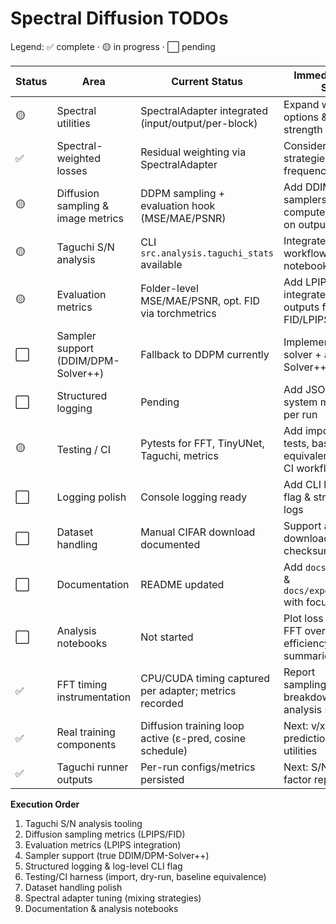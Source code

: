 # Spectral Diffusion TODOs

Legend: ✅ complete · 🟡 in progress · ⬜ pending

| Status | Area | Current Status | Immediate Next Step | Dependency | Notes / Implementation Tip |
| - | - | - | - | - | - |
| 🟡 | Spectral utilities | SpectralAdapter integrated (input/output/per-block) | Expand weighting options & adapter strength mixing | None | Adapter handles FFT/iFFT; timing & loss weighting tracked separately |
| ✅ | Spectral-weighted losses | Residual weighting via SpectralAdapter | Consider mixing strategies & per-frequency strength | Spectral utilities | Works with `loss.spectral_weighting` (none/radial/bandpass) |
| 🟡 | Diffusion sampling & image metrics | DDPM sampling + evaluation hook (MSE/MAE/PSNR) | Add DDIM/other samplers and compute LPIPS/FID on outputs | Real training components | Images stored in `results/logs/<run_id>/images/`; evaluation block controls scoring |
| 🟡 | Taguchi S/N analysis | CLI `src.analysis.taguchi_stats` available | Integrate into batch workflow & notebooks | Taguchi runner outputs | Generates `taguchi_report.csv` with S/N ratios per factor |
| 🟡 | Evaluation metrics | Folder-level MSE/MAE/PSNR, opt. FID via torchmetrics | Add LPIPS + integrate sampler outputs for FID/LPIPS | Diffusion sampling | Uses PIL & torchvision; warns if torchmetrics missing |
| ⬜ | Sampler support (DDIM/DPM-Solver++) | Fallback to DDPM currently | Implement DDIM solver + add DPM-Solver++ | Diffusion sampling | Necessary for fair spectral comparisons in arrays |
| ⬜ | Structured logging | Pending | Add JSONL logs & system metadata per run | Logging polish | Capture hardware info in `results/logs/<run_id>/system.txt` |
| 🟡 | Testing / CI | Pytests for FFT, TinyUNet, Taguchi, metrics | Add import/dry-run tests, baseline equivalence check, CI workflow | Validation automation | Ensure deterministic behavior, spectral toggle off == baseline |
| ⬜ | Logging polish | Console logging ready | Add CLI log-level flag & structured logs | Independent | Hook into CLI via `--log-level` |
| ⬜ | Dataset handling | Manual CIFAR download documented | Support auto-download flag + checksum validation | Network availability | Document dataset caching for CI/local |
| ⬜ | Documentation | README updated | Add `docs/theory.md` & `docs/experiments.md` with focused guides | None | Keep README concise, document flow-matching roadmap |
| ⬜ | Analysis notebooks | Not started | Plot loss vs time, FFT overhead vs efficiency, Taguchi summaries | Metrics & S/N tooling | Consume `results/summary.csv`, `taguchi_report.csv` |
| ✅ | FFT timing instrumentation | CPU/CUDA timing captured per adapter; metrics recorded | Report sampling/training breakdown in analysis scripts | Spectral utilities | Exposed as `spectral_*_time_seconds` and sampling counterparts |
| ✅ | Real training components | Diffusion training loop active (ε-pred, cosine schedule) | Next: v/x0 prediction, sampling utilities | Spectral utilities | Baseline-conv path remains for synthetic smoke tests |
| ✅ | Taguchi runner outputs | Per-run configs/metrics persisted | Next: S/N analysis & factor reporting | Metrics availability | Artifacts mirror single-run structure |

**Execution Order**
1. Taguchi S/N analysis tooling  
2. Diffusion sampling metrics (LPIPS/FID)  
3. Evaluation metrics (LPIPS integration)  
4. Sampler support (true DDIM/DPM-Solver++)  
5. Structured logging & log-level CLI flag  
6. Testing/CI harness (import, dry-run, baseline equivalence)  
7. Dataset handling polish  
8. Spectral adapter tuning (mixing strategies)  
9. Documentation & analysis notebooks  
